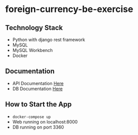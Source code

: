 # foreign-currency-be-exercise
## Technology Stack
* Python with django rest framework
* MySQL
* MySQL Workbench
* Docker
## Documentation
* API Documentation [Here](https://github.com/faiz97/foreign-currency-be-exercise/tree/master/documentation/api)
* DB Documentation [Here](https://github.com/faiz97/foreign-currency-be-exercise/tree/master/documentation/db)
## How to Start the App
* ```docker-compose up``` 
* Web running on localhost:8000
* DB running on port 3360
